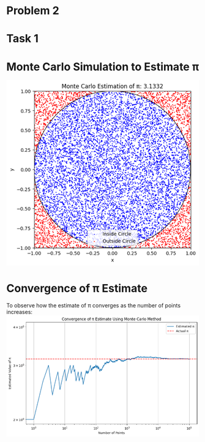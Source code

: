 # Problem 2
# Task 1
# Monte Carlo Simulation to Estimate π
![alt text](image-4.png)
#  Convergence of π Estimate
To observe how the estimate of π converges as the number of points increases:
![alt text](image-5.png)


